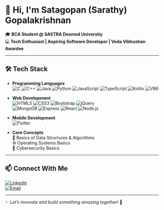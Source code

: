 # 👋 Hi, I'm Satagopan (Sarathy) Gopalakrishnan  

🎓 **BCA Student @ SASTRA Deemed University**  
💻 **Tech Enthusiast | Aspiring Software Developer | Veda Vibhushan Awardee** 

---

## 🛠️ Tech Stack  

- **Programming Languages**  
  ![C](https://img.shields.io/badge/C-A8B9CC?style=flat&logo=c&logoColor=white)
  ![C++](https://img.shields.io/badge/C++-00599C?style=flat&logo=c%2B%2B&logoColor=white)
  ![Java](https://img.shields.io/badge/Java-007396?style=flat&logo=java&logoColor=white)
  ![Python](https://img.shields.io/badge/Python-3776AB?style=flat&logo=python&logoColor=white)
  ![JavaScript](https://img.shields.io/badge/JavaScript-F7DF1E?style=flat&logo=javascript&logoColor=black)
  ![TypeScript](https://img.shields.io/badge/TypeScript-3178C6?style=flat&logo=typescript&logoColor=white)
  ![Kotlin](https://img.shields.io/badge/Kotlin-7F52FF?style=flat&logo=kotlin&logoColor=white)
  ![VB6](https://img.shields.io/badge/VB6-512BD4?style=flat&logoColor=white)

- **Web Development**  
  ![HTML5](https://img.shields.io/badge/HTML5-E34F26?style=flat&logo=html5&logoColor=white)
  ![CSS3](https://img.shields.io/badge/CSS3-1572B6?style=flat&logo=css3&logoColor=white)
  ![Bootstrap](https://img.shields.io/badge/Bootstrap-7952B3?style=flat&logo=bootstrap&logoColor=white)
  ![jQuery](https://img.shields.io/badge/jQuery-0769AD?style=flat&logo=jquery&logoColor=white)  
  ![MongoDB](https://img.shields.io/badge/MongoDB-47A248?style=flat&logo=mongodb&logoColor=white)
  ![Express](https://img.shields.io/badge/Express-000000?style=flat&logo=express&logoColor=white)
  ![React](https://img.shields.io/badge/React-20232A?style=flat&logo=react&logoColor=61DAFB)
  ![Node.js](https://img.shields.io/badge/Node.js-339933?style=flat&logo=node.js&logoColor=white)

- **Mobile Development**  
  ![Flutter](https://img.shields.io/badge/Flutter-02569B?style=flat&logo=flutter&logoColor=white)

- **Core Concepts**  
  🧩 Basics of Data Structures & Algorithms  
  ⚙️ Operating Systems Basics  
  🔐 Cybersecurity Basics 

---
<!--
## 📊 GitHub Stats  

![GitHub stats](https://github-readme-stats.vercel.app/api?username=works-of-sarathy&show_icons=true&theme=radical)  
![Top Langs](https://github-readme-stats.vercel.app/api/top-langs/?username=works-of-sarathy&layout=compact&theme=radical)

--- 
-->

## 📫 Connect With Me  

[![LinkedIn](https://img.shields.io/badge/LinkedIn-blue?style=flat&logo=linkedin)](www.linkedin.com/in/sarathy07)  
[![Email](https://img.shields.io/badge/Email-red?style=flat&logo=gmail&logoColor=white)](mailto:sarathysanjay50@gmail.com)

---

✨ *Let’s innovate and build something amazing together!* 🚀

